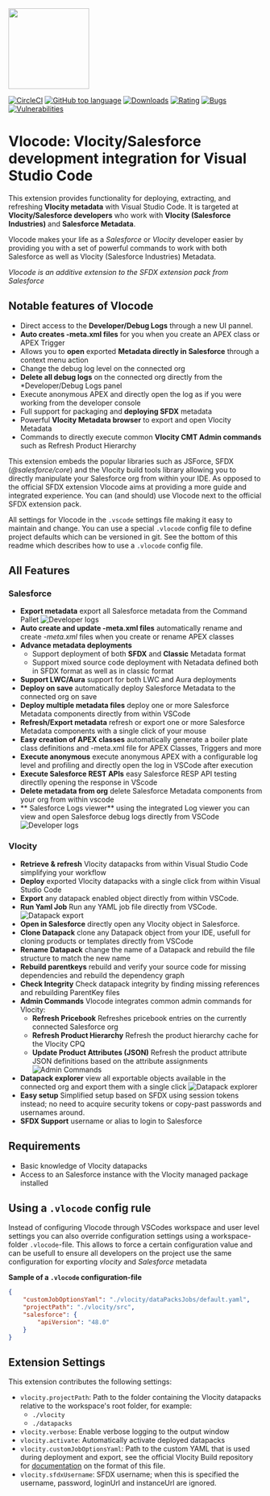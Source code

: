<img src="https://raw.githubusercontent.com/Codeneos/vlocode/master/packages/vscode-extension/resources/logo1.png" height="160">

[![CircleCI](https://circleci.com/gh/Codeneos/vlocode/tree/master.svg?style=svg)](https://circleci.com/gh/Codeneos/vlocode/tree/master)
[![GitHub top language](https://img.shields.io/github/languages/top/codeneos/vlocode.svg?logo=github)](https://github.com/Codeneos/vlocode)
[![Downloads](https://badgen.net/vs-marketplace/d/curlybracket.vlocode)](https://marketplace.visualstudio.com/items?itemName=curlybracket.vlocode)
[![Rating](https://vsmarketplacebadges.dev/rating-star/curlybracket.vlocode.svg)](https://marketplace.visualstudio.com/items?itemName=curlybracket.vlocode)
[![Bugs](https://img.shields.io/sonar/https/sonarcloud.io/curlybracket.vlocode/bugs.svg?color=lightgray&label=bugs&logo=data%3Aimage%2Fpng%3Bbase64%2CiVBORw0KGgoAAAANSUhEUgAAAEAAAABACAMAAACdt4HsAAAAolBMVEUAAAD%2FZgD%2FZgD%2FZgD%2FZgD%2FZgD%2FZgD%2FZgD%2FZgD%2FZgD%2FZgD%2FZgD%2FZgD%2FZgD%2FZgD%2FZgD%2FZgD%2FZgD%2FZgD%2FZgD%2FZgD%2FZgD%2FZgD%2FZgD%2FZgD%2FZgD%2FZgD%2FZgD%2FZgD%2FZgD%2FZgD%2FZgD%2FZgD%2FZgD%2FZgD%2FZgD%2FZgD%2FZgD%2FZgD%2FZgD%2FZgD%2FZgD%2FZgD%2FZgD%2FZgD%2FZgD%2FZgD%2FZgD%2FZgD%2FZgD%2FZgD%2FZgD%2FZgD%2FZgCXdjhZAAAANXRSTlMA%2Bg335ykFAwnr7hDZON7Ie1ZDMfTUmIUUSSLPoVAa4r6K8rtyXD62gG2xpsKSjnZpYx6qTp5XIo8AAAOWSURBVFjD7VbZtqIwEGSVRXYQAVFBFvf16v%2F%2F2tgJKsYEvPM4Z%2FLiwV7SXV2phPu3lyB71fnserLwN9HD%2BGBL4u2%2BRMk%2BeMJvw887CH6uIKuGvwhXvIK%2FEYtf1sq38epRu1GWtFa%2FLH%2FPNxFFvq6q9aGQ8LeYC19hH2L30VFWm4p8Z4Tb2H%2BRYbBC%2B2urWfvfy1hHGZx%2BHNwFeBox4alMDfhfv%2FbFJxNUvvlpqVEGe9aTYAxe85pmihGWTne8bEGnJ7qx5KG5pDNBCZssBcZ8M7CeOkcILuKUCTAP6bvo5GuAE5P1ESAsyR0JKqhxzLYfACG3ZwY8dMDsoWcOKXDFZ9tNYFnYQeMNkPh09fzZgD5loMKWfYxrREOeF3VjU%2FqUHMn8bp8w5Elwl4tba2nbTwWRNSRPBUWeFHMjkgqirckMXuPDFx5hUtcSGU4b%2BemV3BHeSHpoUut2uirL8XYSwNfCJEDetjQyjFrtNyJmjE3cnBJ54b3dgmhVBgytfIRTpENChPQ8aYNSHxzy4DkoTrmMseju1XcRmg64L866eL0nj1ER4rkZ7oghQuScgadNWz5ijIVBzlkiRCDoQKOB25Dagqhw8ECGP%2FXGHwOEwKPvCj4184HMpk%2Fwo72IGpWfzEEjze8WGwqL%2BwrIMbNafrUO52LGefCb9RUwtFG82ybvBnaecsd%2BrQYEfgD0d6lZ4x6gFdGj3%2FLDV2H%2B0tr4FHVZcjaUllDnvppk8etrRqrxzAJUOQNIGLEEcHTpwAVpNIfSRCyFDcwOZu6ACbgC6o25Quj0VrAjhINAuWInuGAMUtiHyqMp333L1AFQmCuZbr7WSTHMoBVngpsd0UCCCetm50W88DihgB5c5mNjz0oQB3hnjNWOVoKpA8Amo4Dl4wwkBupFoR4AgGnIfq7M5ScYOq0JD9jO5wPmgwmDH%2B2Qpk0%2FKyjxa32lfsYjRZtcmo0kfJERE4vyoHnihgRT1TOK0J97ngLk92MOWk5XKKxZtiu0CvNTXNlReQmu2FzIbgLlKoJ8XuLtdQ0XUZxkAfzVyzSV8N02Vtvd6s2NN8%2FSMNzaEo%2B%2F525sPG5a%2BycM08xqLAtHfX8Kj26UlZmgRTzFYlTkbJK9RjrNHUSvYWmQFj2UKbQxQ6u1Fz8ay8ojuTMR24nTekAX0aQKd5am65KRHaZvo4vivDAkfaFZdnhOKOEt7ZR9XwYBJZeKLJf7LP4vYv0BK5jBy9A2z3IAAAAASUVORK5CYII%3D)](https://sonarcloud.io/dashboard?id=curlybracket.vlocode)
[![Vulnerabilities](https://img.shields.io/sonar/https/sonarcloud.io/curlybracket.vlocode/vulnerabilities.svg?label=vulnerabilities&logo=data%3Aimage%2Fpng%3Bbase64%2CiVBORw0KGgoAAAANSUhEUgAAAEAAAABACAMAAACdt4HsAAAAolBMVEUAAAD%2FZgD%2FZgD%2FZgD%2FZgD%2FZgD%2FZgD%2FZgD%2FZgD%2FZgD%2FZgD%2FZgD%2FZgD%2FZgD%2FZgD%2FZgD%2FZgD%2FZgD%2FZgD%2FZgD%2FZgD%2FZgD%2FZgD%2FZgD%2FZgD%2FZgD%2FZgD%2FZgD%2FZgD%2FZgD%2FZgD%2FZgD%2FZgD%2FZgD%2FZgD%2FZgD%2FZgD%2FZgD%2FZgD%2FZgD%2FZgD%2FZgD%2FZgD%2FZgD%2FZgD%2FZgD%2FZgD%2FZgD%2FZgD%2FZgD%2FZgD%2FZgD%2FZgD%2FZgCXdjhZAAAANXRSTlMA%2Bg335ykFAwnr7hDZON7Ie1ZDMfTUmIUUSSLPoVAa4r6K8rtyXD62gG2xpsKSjnZpYx6qTp5XIo8AAAOWSURBVFjD7VbZtqIwEGSVRXYQAVFBFvf16v%2F%2F2tgJKsYEvPM4Z%2FLiwV7SXV2phPu3lyB71fnserLwN9HD%2BGBL4u2%2BRMk%2BeMJvw887CH6uIKuGvwhXvIK%2FEYtf1sq38epRu1GWtFa%2FLH%2FPNxFFvq6q9aGQ8LeYC19hH2L30VFWm4p8Z4Tb2H%2BRYbBC%2B2urWfvfy1hHGZx%2BHNwFeBox4alMDfhfv%2FbFJxNUvvlpqVEGe9aTYAxe85pmihGWTne8bEGnJ7qx5KG5pDNBCZssBcZ8M7CeOkcILuKUCTAP6bvo5GuAE5P1ESAsyR0JKqhxzLYfACG3ZwY8dMDsoWcOKXDFZ9tNYFnYQeMNkPh09fzZgD5loMKWfYxrREOeF3VjU%2FqUHMn8bp8w5Elwl4tba2nbTwWRNSRPBUWeFHMjkgqirckMXuPDFx5hUtcSGU4b%2BemV3BHeSHpoUut2uirL8XYSwNfCJEDetjQyjFrtNyJmjE3cnBJ54b3dgmhVBgytfIRTpENChPQ8aYNSHxzy4DkoTrmMseju1XcRmg64L866eL0nj1ER4rkZ7oghQuScgadNWz5ijIVBzlkiRCDoQKOB25Dagqhw8ECGP%2FXGHwOEwKPvCj4184HMpk%2Fwo72IGpWfzEEjze8WGwqL%2BwrIMbNafrUO52LGefCb9RUwtFG82ybvBnaecsd%2BrQYEfgD0d6lZ4x6gFdGj3%2FLDV2H%2B0tr4FHVZcjaUllDnvppk8etrRqrxzAJUOQNIGLEEcHTpwAVpNIfSRCyFDcwOZu6ACbgC6o25Quj0VrAjhINAuWInuGAMUtiHyqMp333L1AFQmCuZbr7WSTHMoBVngpsd0UCCCetm50W88DihgB5c5mNjz0oQB3hnjNWOVoKpA8Amo4Dl4wwkBupFoR4AgGnIfq7M5ScYOq0JD9jO5wPmgwmDH%2B2Qpk0%2FKyjxa32lfsYjRZtcmo0kfJERE4vyoHnihgRT1TOK0J97ngLk92MOWk5XKKxZtiu0CvNTXNlReQmu2FzIbgLlKoJ8XuLtdQ0XUZxkAfzVyzSV8N02Vtvd6s2NN8%2FSMNzaEo%2B%2F525sPG5a%2BycM08xqLAtHfX8Kj26UlZmgRTzFYlTkbJK9RjrNHUSvYWmQFj2UKbQxQ6u1Fz8ay8ojuTMR24nTekAX0aQKd5am65KRHaZvo4vivDAkfaFZdnhOKOEt7ZR9XwYBJZeKLJf7LP4vYv0BK5jBy9A2z3IAAAAASUVORK5CYII%3D)](https://sonarcloud.io/dashboard?id=curlybracket.vlocode)

# **Vlocode**: Vlocity/Salesforce development integration for Visual Studio Code

This extension provides functionality for deploying, extracting, and refreshing **Vlocity metadata** with Visual Studio Code.
It is targeted at **Vlocity/Salesforce developers** who work with **Vlocity (Salesforce Industries)** and **Salesforce Metadata**.

Vlocode makes your life as a _Salesforce_ or _Vlocity_ developer easier by providing you with a set of powerful commands to work with both Salesforce as well as Vlocity (Salesforce Industries) Metadata.

_Vlocode is an additive extension to the SFDX extension pack from Salesforce_

## Notable features of **Vlocode**

-   Direct access to the **Developer/Debug Logs** through a new UI pannel.
-   **Auto creates -meta.xml files** for you when you create an APEX class or APEX Trigger
-   Allows you to **open** exported **Metadata directly in Salesforce** through a context menu action
-   Change the debug log level on the connected org
-   **Delete all debug logs** on the connected org directly from the \*Developer/Debug Logs panel
-   Execute anonymous APEX and directly open the log as if you were working from the developer console
-   Full support for packaging and **deploying SFDX** metadata
-   Powerful **Vlocity Metadata browser** to export and open Vlocity Metadata
-   Commands to directly execute common **Vlocity CMT Admin commands** such as Refresh Product Hierarchy

This extension embeds the popular libraries such as JSForce, SFDX (_@salesforce/core_) and the Vlocity build tools library allowing you to directly manipulate your Salesforce org from within your IDE. As opposed to the official SFDX extension Vlocode aims at providing a more guide and integrated experience. You can (and should) use Vlocode next to the official SFDX extension pack.

All settings for Vlocode in the `.vscode` settings file making it easy to maintain and change. You can use a special `.vlocode` config file to define project defaults which can be versioned in git. See the bottom of this readme which describes how to use a `.vlocode` config file.

## All Features

### Salesforce

-   **Export metadata** export all Salesforce metadata from the Command Pallet
    ![Developer logs](packages/vscode-extension/resources/exportMetadata.gif)
-   **Auto create and update -meta.xml files** automatically rename and create _-meta.xml_ files when you create or rename APEX classes
-   **Advance metadata deployments**
    -   Support deployment of both **SFDX** and **Classic** Metadata format
    -   Support mixed source code deployment with Netadata defined both in SFDX format as well as in classic format
-   **Support LWC/Aura** support for both LWC and Aura deployments
-   **Deploy on save** automatically deploy Salesforce Metadata to the connected org on save
-   **Deploy multiple metadata files** deploy one or more Salesforce Metadata components directly from within VSCode
-   **Refresh/Export metadata** refresh or export one or more Salesforce Metadata components with a single click of your mouse
-   **Easy creation of APEX classes** automatically generate a boiler plate class definitions and -meta.xml file for APEX Classes, Triggers and more
-   **Execute anonymous** execute anonymous APEX with a configurable log level and profiling and directly open the log in VSCode after execution
-   **Execute Salesforce REST APIs** easy Salesforce RESP API testing directlly opening the response in VScode
-   **Delete metadata from org** delete Salesforce Metadata components from your org from within vscode
-   ** Salesforce Logs viewer** using the integrated Log viewer you can view and open Salesforce debug logs directly from VSCode
    ![Developer logs](packages/vscode-extension/resources/developerLogs.png)

### Vlocity

-   **Retrieve & refresh** Vlocity datapacks from within Visual Studio Code simplifying your workflow
-   **Deploy** exported Vlocity datapacks with a single click from within Visual Studio Code
-   **Export** any datapack enabled object directly from within VSCode.
-   **Run Yaml Job** Run any YAML job file directly from VSCode.
    ![Datapack export](packages/vscode-extension/resources/exportDatapack.gif)
-   **Open in Salesforce** directly open any Vlocity object in Salesforce.
-   **Clone Datapack** clone any Datapack object from your IDE, usefull for cloning products or templates directly from VSCode
-   **Rename Datapack** change the name of a Datapack and rebuild the file structure to match the new name
-   **Rebuild parentkeys** rebuild and verify your source code for missing dependencies and rebuild the dependency graph
-   **Check Integrity** Check datapack integrity by finding missing references and rebuilding ParentKey files
-   **Admin Commands** Vlocode integrates common admin commands for Vlocity:
    -   **Refresh Pricebook** Refreshes pricebook entries on the currently connected Salesforce org
    -   **Refresh Product Hierarchy** Refresh the product hierarchy cache for the Vlocity CPQ
    -   **Update Product Attributes (JSON)** Refresh the product attribute JSON definitions based on the attribute assignments
        ![Admin Commands](packages/vscode-extension/resources/adminCommands.gif)
-   **Datapack explorer** view all exportable objects available in the connected org and export them with a single click
    ![Datapack explorer](packages/vscode-extension/resources/exploreDatapack.gif)
-   **Easy setup** Simplified setup based on SFDX using session tokens instead; no need to acquire security tokens or copy-past passwords and usernames around.
-   **SFDX Support** username or alias to login to Salesforce

## Requirements

-   Basic knowledge of Vlocity datapacks
-   Access to an Salesforce instance with the Vlocity managed package installed

## Using a `.vlocode` config rule

Instead of configuring Vlocode through VSCodes workspace and user level settings you can also override configuration settings using a workspace-folder `.vlocode`-file. This allows to force a certain configuration value and can be usefull to ensure all developers on the project use the same configuration for exporting _vlocity_ and _Salesforce_ metadata

**Sample of a `.vlocode` configuration-file**

```json
{
    "customJobOptionsYaml": "./vlocity/dataPacksJobs/default.yaml",
    "projectPath": "./vlocity/src",
    "salesforce": {
        "apiVersion": "48.0"
    }
}
```

## Extension Settings

This extension contributes the following settings:

-   `vlocity.projectPath`: Path to the folder containing the Vlocity datapacks relative to the workspace's root folder, for example:
    -   `./vlocity`
    -   `./datapacks`
-   `vlocity.verbose`: Enable verbose logging to the output window
-   `vlocity.activate`: Automatically activate deployed datapacks
-   `vlocity.customJobOptionsYaml`: Path to the custom YAML that is used during deployment and export, see the official Vlocity Build repository for [documentation](https://github.com/vlocityinc/vlocity_build#additional-command-line-options) on the format of this file.
-   `vlocity.sfdxUsername`: SFDX username; when this is specified the username, password, loginUrl and instanceUrl are ignored.

